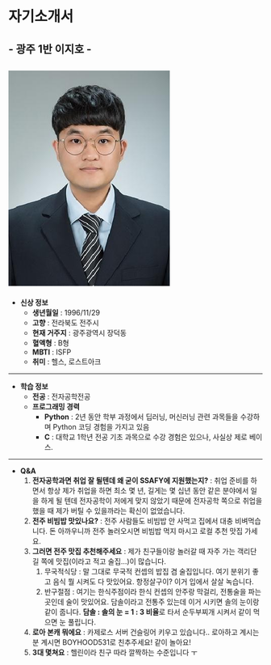# 자기소개서
## - 광주 1반 이지호 -

![이미지](https://github.com/jeho1129/jeho1129/blob/master/asdf.jpg)
---
- **신상 정보**
    - **생년월일** : 1996/11/29
    - **고향** : 전라북도 전주시
    - **현재 거주지** : 광주광역시 장덕동
    - **혈액형** : B형
    - **MBTI** : ISFP
    - **취미** : 헬스, 로스트아크
---
- **학습 정보**
    - **전공** : 전자공학전공
    - **프로그래밍 경력**
      - **Python** : 2년 동안 학부 과정에서 딥러닝, 머신러닝 관련 과목들을 수강하며 Python 코딩 경험을 가지고 있음
      - **C** : 대학교 1학년 전공 기초 과목으로 수강 경험은 있으나, 사실상 제로 베이스.
---
- **Q&A**
    1. **전자공학과면 취업 잘 될텐데 왜 굳이 SSAFY에 지원했는지?** : 취업 준비를 하면서 항상 제가 취업을 하면 최소 몇 년, 길게는 몇 십년 동안 같은 분야에서 일을 하게 될 텐데 전자공학이 저에게 맞지 않았기 때문에 전자공학 쪽으로 취업을 했을 때 제가 버틸 수 있을까라는 확신이 없었습니다.
    2. **전주 비빔밥 맛있나요?** : 전주 사람들도 비빔밥 안 사먹고 집에서 대충 비벼먹습니다. 돈 아까우니까 전주 놀러오시면 비빔밥 먹지 마시고 로컬 추천 맛집 가세요.
    3. **그러면 전주 맛집 추천해주세요** : 제가 친구들이랑 놀러갈 때 자주 가는 객리단길 쪽에 맛집(이라고 적고 술집...)이 많습니다.
       1. 무국적식당 : 말 그대로 무국적 컨셉의 밥집 겸 술집입니다. 여기 분위기 좋고 음식 뭘 시켜도 다 맛있어요. 항정살구이? 이거 입에서 살살 녹습니다.
       2. 반구절점 : 여기는 한식주점이라 한식 컨셉의 안주랑 막걸리, 전통술을 파는 곳인데 술이 맛있어요. 담솔이라고 전통주 있는데 이거 시키면 솔의 눈이랑 같이 줍니다. **담솔 : 솔의 눈 = 1 : 3 비율**로 타서 순두부찌개 시켜서 같이 먹으면 눈 풀립니다.
    4. **로아 본캐 뭐에요** : 카제로스 서버 건슬링어 키우고 있습니다.. 로아하고 계시는 분 계시면 BOYHOOD531로 친추주세요! 같이 놀아요!
    5. **3대 몇쳐요** : 헬린이라 친구 따라 깔짝하는 수준입니다 ㅜ


